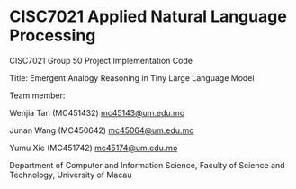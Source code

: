 # CISC7021 Applied Natural Language Processing
CISC7021 Group 50 Project Implementation Code

Title: Emergent Analogy Reasoning in Tiny Large Language Model

Team member:

Wenjia Tan (MC451432) mc45143@um.edu.mo

Junan Wang (MC450642) mc45064@um.edu.mo

Yumu Xie (MC451742) mc45174@um.edu.mo

Department of Computer and Information Science, Faculty of Science and Technology, University of Macau
